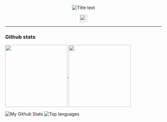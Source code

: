 <p align="center">
  <img src="https://readme-typing-svg.demolab.com/?lines=hello+fren+👋;Checkout+my+GitHub+profile!;&font=Fira%20Code&center=true&width=480&height=50&duration=4000&pause=1000" alt="Title text">
</p>

<p align="center">
  <img height="24" width="24" src="https://cdn.simpleicons.org/nixos/black/white" />
</p>

---

### Github stats 

<a href="https://github.com/anuraghazra/github-readme-stats">
  <img height=200 align="center" src="https://github-readme-stats.vercel.app/api?username=qlexqndru" />
</a>
<a href="https://github.com/anuraghazra/convoychat">
  <img height=200 align="center" src="https://github-readme-stats.vercel.app/api/top-langs?username=qlexqndru&layout=compact&langs_count=8&card_width=320" />
</a>

![My Github Stats](https://github-readme-stats.vercel.app/api?username=qlexqndru&rank_icon=percentile&theme=gotham&show_icons=true) ![Top languages](https://github-readme-stats.vercel.app/api/top-langs/?username=qlexqndru&theme=gotham)


